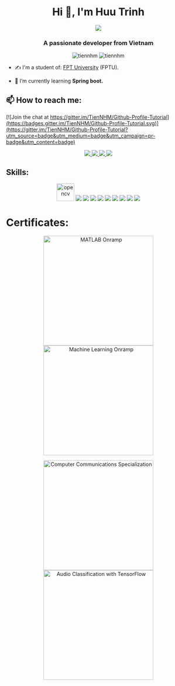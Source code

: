 <h1 align="center">Hi 👋, I'm Huu Trinh</h1>
<p align="center"><img src="https://img.icons8.com/color/48/000000/vietnam-circular.png"/></p>
<h3 align="center">A passionate developer from Vietnam </h3>
<p align="center"> <img src="https://komarev.com/ghpvc/?username=tiennhm" alt="tiennhm" /> <img src="https://badges.pufler.dev/repos/TienNHM" alt="tiennhm" /> </p>

- ✍ I'm a student of: [FPT University](https://fpt.edu.vn/) (FPTU).

- 🌱 I’m currently learning **Spring boot.**


## 📫 How to reach me:

[![Join the chat at https://gitter.im/TienNHM/Github-Profile-Tutorial](https://badges.gitter.im/TienNHM/Github-Profile-Tutorial.svg)](https://gitter.im/TienNHM/Github-Profile-Tutorial?utm_source=badge&utm_medium=badge&utm_campaign=pr-badge&utm_content=badge)

<p align="center">
  <a href="https://www.linkedin.com/in/trinhnguyenhuu/" target="_blank">
    <img src="https://img.icons8.com/fluent/48/000000/linkedin.png"/>
  </a>
  <a href="https://www.facebook.com/01.tien" alt="Facebook">
    <img src="https://img.icons8.com/fluent/48/000000/facebook-new.png" target="_blank" />
  </a> 
  <a href="https://github.com/huutrinh1310" alt="Github">
    <img src="https://img.icons8.com/fluent/48/000000/github.png"/>
  </a> 
  <a href="mailto:huutrinh1310@gmail.com" alt="Email">
    <img src="https://img.icons8.com/fluent/48/000000/mailing.png"/>
  </a>
</p>

## Skills:
<p align="center">
  <img src="https://www.vectorlogo.zone/logos/opencv/opencv-icon.svg" alt="opencv" width="48" height="48"/> 
  <img src="https://img.icons8.com/color/48/000000/microsoft-sql-server.png"/>
  <img src="https://img.icons8.com/color/48/000000/mysql-logo.png"/>
  <img src="https://img.icons8.com/fluent/48/000000/matlab.png"/>
  <img src="https://img.icons8.com/color/48/000000/git.png"/>
  <img src="https://img.icons8.com/color/48/000000/github-2.png"/>
  <img src="https://img.icons8.com/color/48/000000/visual-studio-2019.png"/>
  <img src="https://img.icons8.com/dusk/48/000000/reactjs.png"/>
  <img src="https://img.icons8.com/fluent/48/000000/netbeans-ide.png"/>
  <img src="https://img.icons8.com/color/48/000000/trello.png"/>
</p>

# Certificates:

<p align="center">
  <a href="https://matlabacademy.mathworks.com/progress/share/certificate.html?id=c2f444b8-d6ce-4eef-9934-48d7fa7da2d1">
    <img alt="MATLAB Onramp" title="MATLAB Onramp" src="certificates/MATLAB-Onramp-certificate.png" width="300px" />
  </a>
  <a href="https://matlabacademy.mathworks.com/progress/share/certificate.html?id=ad7fb8de-67d7-487f-95ee-f3871a61b1e1">
    <img alt="Machine Learning Onramp" title="Machine Learning Onramp" src="certificates/Machine-Learning-Onramp-certificate.png" width="300px" />
  </a>
</p>

<p align="center">
  <a href="https://www.coursera.org/account/accomplishments/specialization/certificate/RVQGWTQK4SWZ">
    <img alt="Computer Communications Specialization" title="Computer Communications Specialization" src="certificates/Computer-Communications-Specialization.png" width="300px" />
  </a>
  <a href="https://www.coursera.org/account/accomplishments/certificate/MBSDFCKQ9X8E">
    <img alt="Audio Classification with TensorFlow" title="Audio Classification with TensorFlow" src="certificates/Coursera%20MBSDFCKQ9X8E.png" width="300px" />
  </a>
</p>

